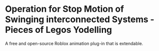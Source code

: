 # Operation for Stop Motion of Swinging interconnected Systems - Pieces of Legos Yodelling

A free and open-source Roblox animation plug-in that is extendable.